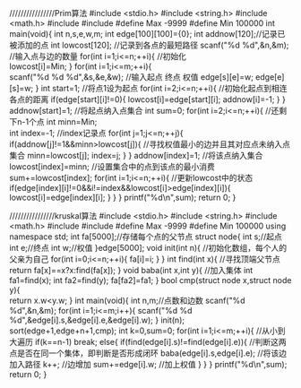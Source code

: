 ////////////////Prim算法
#include <stdio.h>
#include <string.h>
#include <math.h> 
#include <algorithm>
#include <iostream>
#define Max -9999
#define Min 100000
int main(void){
	int n,s,e,w,m; 
	int edge[100][100]={0};
	int addnow[120];//记录已被添加的点
	int lowcost[120]; //记录到各点的最短路径 
	scanf("%d %d",&n,&m); //输入点与边的数量 
	for(int i=1;i<=n;++i){  //初始化 	
		lowcost[i]=Min;
	}
	for(int i=1;i<=m;++i){  
		scanf("%d %d %d",&s,&e,&w); //输入起点 终点 权值 
		edge[s][e]=w;
		edge[e][s]=w;
	} 
	int start=1; //将点1设为起点 
	for(int i=2;i<=n;++i){  //初始化起点到相连各点的距离 
		if(edge[start][i]!=0){
			lowcost[i]=edge[start][i];
			addnow[i]=-1;
		} 
	}
	addnow[start]=1; //将起点纳入点集合 
	int sum=0;
	for(int i=2;i<=n;++i){  //还剩下n-1个点 
		int minn=Min;  
		int index=-1;   //index记录点 
		for(int j=1;j<=n;++j){  
			if(addnow[j]!=1&&minn>lowcost[j]){ //寻找权值最小的边并且其对应点未纳入点集合 
				minn=lowcost[j];
				index=j;
			}
		}
		addnow[index]=1;  //将该点纳入集合 
		lowcost[index]=minn; //设置集合中的点到该点的最小消费 
		sum+=lowcost[index];
		for(int i=1;i<=n;++i){ //更新lowcost中的状态 
			if(edge[index][i]!=0&&i!=index&&lowcost[i]>edge[index][i]){
				   lowcost[i]=edge[index][i];
			}
		}
	}
	printf("%d\n",sum);
	return 0;
}

////////////////kruskal算法
#include <stdio.h>
#include <string.h>
#include <math.h> 
#include <algorithm>
#include <iostream>
#define Max -9999
#define Min 100000
using namespace std;
int fa[5000];//存储每个点的父节点
struct node{
	int s;//起点 
	int e;//终点 
	int w;//权值 
}edge[5000];
void init(int n){  //初始化数组，每个人的父亲为自己 
	for(int i=0;i<=n;++i){
		fa[i]=i;
	}
} 
int find(int x){  //寻找顶端父节点 
	return fa[x]==x?x:find(fa[x]);
}
void baba(int x,int y){ //加入集体 
	int fa1=find(x);
	int fa2=find(y);
	fa[fa2]=fa1;
} 
bool cmp(struct node x,struct node y){  
	return x.w<y.w;
}
int main(void){
	int n,m;//点数和边数 
	scanf("%d %d",&n,&m);
	for(int i=1;i<=m;i++){
		scanf("%d %d %d",&edge[i].s,&edge[i].e,&edge[i].w); 
	}
	init(n);
    sort(edge+1,edge+n+1,cmp);
    int k=0,sum=0;
	for(int i=1;i<=m;++i){  //从小到大遍历 
    	if(k==n-1) break;
    	else{
    		if(find(edge[i].s)!=find(edge[i].e)){  //判断这两点是否在同一个集体，即判断是否形成闭环 
    			baba(edge[i].s,edge[i].e); //将该边加入路径 
    			k++; //边增加 
    			sum+=edge[i].w; //加上权值 
			}
		}
	}
	printf("%d\n",sum);
	return 0;
}
